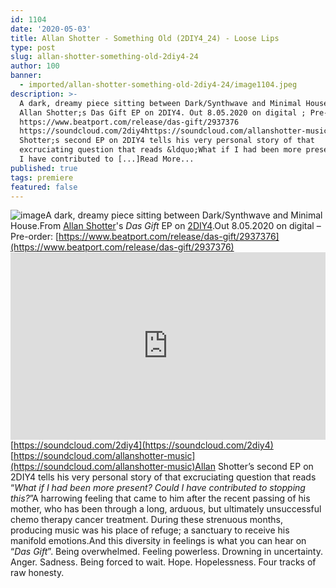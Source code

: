 ```yaml
---
id: 1104
date: '2020-05-03'
title: Allan Shotter - Something Old (2DIY4_24) - Loose Lips
type: post
slug: allan-shotter-something-old-2diy4-24
author: 100
banner:
  - imported/allan-shotter-something-old-2diy4-24/image1104.jpeg
description: >-
  A dark, dreamy piece sitting between Dark/Synthwave and Minimal House. From
  Allan Shotter;s Das Gift EP on 2DIY4. Out 8.05.2020 on digital ; Pre-order:
  https://www.beatport.com/release/das-gift/2937376
  https://soundcloud.com/2diy4https://soundcloud.com/allanshotter-music Allan
  Shotter;s second EP on 2DIY4 tells his very personal story of that
  excruciating question that reads &ldquo;What if I had been more present? Could
  I have contributed to [...]Read More...
published: true
tags: premiere
featured: false
---
```

![image](../imported/allan-shotter-something-old-2diy4-24/image1104.jpeg)A dark, dreamy piece sitting between Dark/Synthwave and Minimal House.From [Allan Shotter](https://www.residentadvisor.net/dj/allanshotter)'s _Das Gift_ EP on [2DIY4](https://www.diynamic.com/discography/2diy4/).Out 8.05.2020 on digital – Pre-order: [](https://www.beatport.com/release/das-gift/2937376)[https://www.beatport.com/release/das-gift/2937376](https://www.beatport.com/release/das-gift/2937376)<iframe width='100%' height='300' scrolling='no' frameborder='no' allow='autoplay' src='https://w.soundcloud.com/player/?url=https%3A//api.soundcloud.com/tracks/812490985&color=%23ff5500&auto_play=false&hide_related=true&show_comments=true&show_user=true&show_reposts=false&show_teaser=false'></iframe>[](https://soundcloud.com/2diy4)[https://soundcloud.com/2diy4](https://soundcloud.com/2diy4)  
[](https://soundcloud.com/allanshotter-music)[https://soundcloud.com/allanshotter-music](https://soundcloud.com/allanshotter-music)Allan Shotter’s second EP on 2DIY4 tells his very personal story of that excruciating question that reads “_What if I had been more present? Could I have contributed to stopping this?_”A harrowing feeling that came to him after the recent passing of his mother, who has been through a long, arduous, but ultimately unsuccessful chemo therapy cancer treatment. During these strenuous months, producing music was his place of refuge; a sanctuary to receive his manifold emotions.And this diversity in feelings is what you can hear on “_Das Gift_”. Being overwhelmed. Feeling powerless. Drowning in uncertainty. Anger. Sadness. Being forced to wait. Hope. Hopelessness. Four tracks of raw honesty.